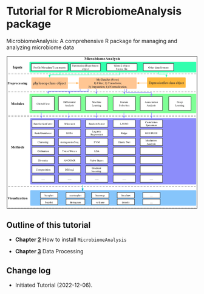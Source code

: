 # Tutorial for R MicrobiomeAnalysis package


MicrobiomeAnalysis: A comprehensive R package for managing and analyzing microbiome data


<img src="./figures/Schematic.png" alt="The Overview of MicrobiomeAnalysis" style="display: block; margin: auto;" />


## Outline of this tutorial

+ **Chapter [2](https://zouhua.top/MicrobiomeAnalysis_book/how-to-install-microbiomeanalysis.html)** How to install `MicrobiomeAnalysis`

+ **Chapter [3]()** Data Processing





## Change log

+ Initiated Tutorial (2022-12-06).


